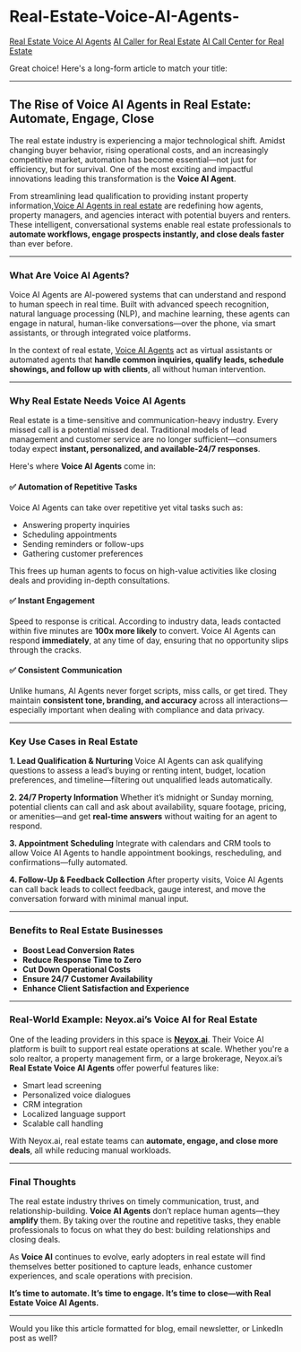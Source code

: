 # Real-Estate-Voice-AI-Agents-
<a href="https://neyox.ai" target="_blank">Real Estate Voice AI Agents</a>
<a href="https://neyox.ai" target="_blank">AI Caller for Real Estate</a>
<a href="https://neyox.ai" target="_blank">AI Call Center for Real Estate</a>

Great choice! Here's a long-form article to match your title:

---

## **The Rise of Voice AI Agents in Real Estate: Automate, Engage, Close**

The real estate industry is experiencing a major technological shift. Amidst changing buyer behavior, rising operational costs, and an increasingly competitive market, automation has become essential—not just for efficiency, but for survival. One of the most exciting and impactful innovations leading this transformation is the **Voice AI Agent**.

From streamlining lead qualification to providing instant property information,<a href="https://neyox.ai" target="_blank">Voice AI Agents in real estate</a> are redefining how agents, property managers, and agencies interact with potential buyers and renters. These intelligent, conversational systems enable real estate professionals to **automate workflows, engage prospects instantly, and close deals faster** than ever before.

---

### What Are Voice AI Agents?

Voice AI Agents are AI-powered systems that can understand and respond to human speech in real time. Built with advanced speech recognition, natural language processing (NLP), and machine learning, these agents can engage in natural, human-like conversations—over the phone, via smart assistants, or through integrated voice platforms.

In the context of real estate, <a href="https://neyox.ai" target="_blank">Voice AI Agents</a>
 act as virtual assistants or automated agents that **handle common inquiries, qualify leads, schedule showings, and follow up with clients**, all without human intervention.

---

### Why Real Estate Needs Voice AI Agents

Real estate is a time-sensitive and communication-heavy industry. Every missed call is a potential missed deal. Traditional models of lead management and customer service are no longer sufficient—consumers today expect **instant, personalized, and available-24/7 responses**.

Here's where **Voice AI Agents** come in:

#### ✅ **Automation of Repetitive Tasks**

Voice AI Agents can take over repetitive yet vital tasks such as:

* Answering property inquiries
* Scheduling appointments
* Sending reminders or follow-ups
* Gathering customer preferences

This frees up human agents to focus on high-value activities like closing deals and providing in-depth consultations.

#### ✅ **Instant Engagement**

Speed to response is critical. According to industry data, leads contacted within five minutes are **100x more likely** to convert. Voice AI Agents can respond **immediately**, at any time of day, ensuring that no opportunity slips through the cracks.

#### ✅ **Consistent Communication**

Unlike humans, AI Agents never forget scripts, miss calls, or get tired. They maintain **consistent tone, branding, and accuracy** across all interactions—especially important when dealing with compliance and data privacy.

---

### Key Use Cases in Real Estate

**1. Lead Qualification & Nurturing**
Voice AI Agents can ask qualifying questions to assess a lead’s buying or renting intent, budget, location preferences, and timeline—filtering out unqualified leads automatically.

**2. 24/7 Property Information**
Whether it’s midnight or Sunday morning, potential clients can call and ask about availability, square footage, pricing, or amenities—and get **real-time answers** without waiting for an agent to respond.

**3. Appointment Scheduling**
Integrate with calendars and CRM tools to allow Voice AI Agents to handle appointment bookings, rescheduling, and confirmations—fully automated.

**4. Follow-Up & Feedback Collection**
After property visits, Voice AI Agents can call back leads to collect feedback, gauge interest, and move the conversation forward with minimal manual input.

---

### Benefits to Real Estate Businesses

* **Boost Lead Conversion Rates**
* **Reduce Response Time to Zero**
* **Cut Down Operational Costs**
* **Ensure 24/7 Customer Availability**
* **Enhance Client Satisfaction and Experience**

---

### Real-World Example: Neyox.ai’s Voice AI for Real Estate

One of the leading providers in this space is **[Neyox.ai](https://www.neyox.ai)**. Their Voice AI platform is built to support real estate operations at scale. Whether you're a solo realtor, a property management firm, or a large brokerage, Neyox.ai’s **Real Estate Voice AI Agents** offer powerful features like:

* Smart lead screening
* Personalized voice dialogues
* CRM integration
* Localized language support
* Scalable call handling

With Neyox.ai, real estate teams can **automate, engage, and close more deals**, all while reducing manual workloads.

---

### Final Thoughts

The real estate industry thrives on timely communication, trust, and relationship-building. **Voice AI Agents** don’t replace human agents—they **amplify** them. By taking over the routine and repetitive tasks, they enable professionals to focus on what they do best: building relationships and closing deals.

As **Voice AI** continues to evolve, early adopters in real estate will find themselves better positioned to capture leads, enhance customer experiences, and scale operations with precision.

**It’s time to automate. It’s time to engage. It’s time to close—with Real Estate Voice AI Agents.**

---

Would you like this article formatted for blog, email newsletter, or LinkedIn post as well?
